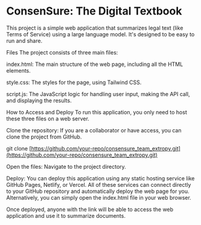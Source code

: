 # ConsenSure: The Digital Textbook
This project is a simple web application that summarizes legal text (like Terms of Service) using a large language model. It's designed to be easy to run and share.

Files
The project consists of three main files:

index.html: The main structure of the web page, including all the HTML elements.

style.css: The styles for the page, using Tailwind CSS.

script.js: The JavaScript logic for handling user input, making the API call, and displaying the results.

How to Access and Deploy
To run this application, you only need to host these three files on a web server.

Clone the repository: If you are a collaborator or have access, you can clone the project from GitHub.

git clone [https://github.com/your-repo/consensure_team_extropy.git](https://github.com/your-repo/consensure_team_extropy.git)

Open the files: Navigate to the project directory.

Deploy: You can deploy this application using any static hosting service like GitHub Pages, Netlify, or Vercel. All of these services can connect directly to your GitHub repository and automatically deploy the web page for you. Alternatively, you can simply open the index.html file in your web browser.

Once deployed, anyone with the link will be able to access the web application and use it to summarize documents.
